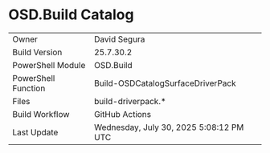 ﻿# OSD.Build Catalog

| | |
|-|-|
| Owner | David Segura |
| Build Version | 25.7.30.2 |
| PowerShell Module | OSD.Build |
| PowerShell Function | Build-OSDCatalogSurfaceDriverPack |
| Files | build-driverpack.* |
| Build Workflow | GitHub Actions |
| Last Update | Wednesday, July 30, 2025 5:08:12 PM UTC |
